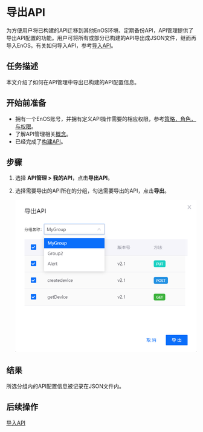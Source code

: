 # 导出API

为方便用户将已构建的API迁移到其他EnOS环境、定期备份API，API管理提供了导出API配置的功能。用户可将所有或部分已构建的API导出成JSON文件，继而再导入EnOS。有关如何导入API，参考[导入API](importing_api)。


## 任务描述

本文介绍了如何在API管理中导出已构建的API配置信息。

## 开始前准备

- 拥有一个EnOS账号，并拥有定义API操作需要的相应权限，参考[策略，角色，与权限](/docs/iam/zh_CN/latest/access_policy)。
- 了解API管理相关[概念](api_management_concepts)。
- 已经完成了[构建API](creating_api)。


## 步骤

1. 选择 **API管理 > 我的API**，点击**导出API**。

2. 选择需要导出的API所在的分组，勾选需要导出的API，点击**导出**。
   
   ![](media/ex_choose.png)


## 结果

所选分组内的API配置信息被记录在JSON文件内。



## 后续操作

[导入API](importing_api)